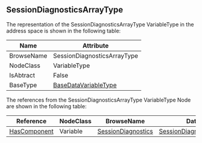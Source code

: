 <!-- objecttype -->
## SessionDiagnosticsArrayType

The representation of the SessionDiagnosticsArrayType VariableType in the address space is shown in the following table:  

|Name|Attribute|
|---|---|
|BrowseName|SessionDiagnosticsArrayType|
|NodeClass|VariableType|
|IsAbtract|False|
|BaseType|[BaseDataVariableType](../../../Part5/VariableTypes/BaseDataVariableType/readme.md)|

The references from the SessionDiagnosticsArrayType VariableType Node are shown in the following table:  

|Reference|NodeClass|BrowseName|DataType|TypeDefinition|ModellingRule|
|---|---|---|---|---|---|
|[HasComponent](../../../Part3/ReferenceTypes/HasComponent/readme.md)|Variable|[SessionDiagnostics](#SessionDiagnostics)|[SessionDiagnosticsDataType](../../../Part5/DataTypes/SessionDiagnosticsDataType/readme.md)|[SessionDiagnosticsVariableType](../../Part5/VariableTypes/SessionDiagnosticsVariableType/readme.md)|[ExposesItsArray](../../Objects/ExposesItsArray/readme.md)|


